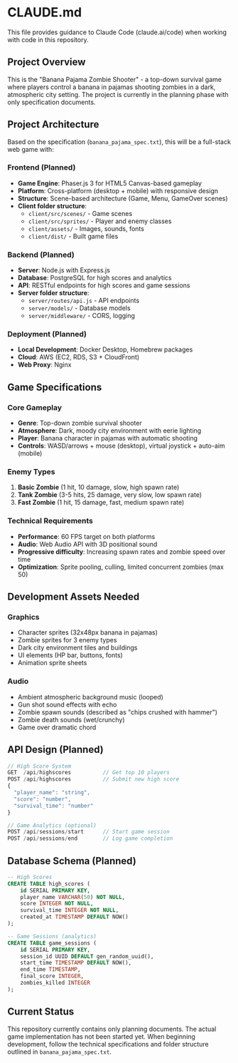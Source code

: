 # CLAUDE.md

This file provides guidance to Claude Code (claude.ai/code) when working with code in this repository.

## Project Overview

This is the "Banana Pajama Zombie Shooter" - a top-down survival game where players control a banana in pajamas shooting zombies in a dark, atmospheric city setting. The project is currently in the planning phase with only specification documents.

## Project Architecture

Based on the specification (`banana_pajama_spec.txt`), this will be a full-stack web game with:

### Frontend (Planned)
- **Game Engine**: Phaser.js 3 for HTML5 Canvas-based gameplay
- **Platform**: Cross-platform (desktop + mobile) with responsive design
- **Structure**: Scene-based architecture (Game, Menu, GameOver scenes)
- **Client folder structure**:
  - `client/src/scenes/` - Game scenes
  - `client/src/sprites/` - Player and enemy classes
  - `client/assets/` - Images, sounds, fonts
  - `client/dist/` - Built game files

### Backend (Planned)
- **Server**: Node.js with Express.js
- **Database**: PostgreSQL for high scores and analytics
- **API**: RESTful endpoints for high scores and game sessions
- **Server folder structure**:
  - `server/routes/api.js` - API endpoints
  - `server/models/` - Database models
  - `server/middleware/` - CORS, logging

### Deployment (Planned)
- **Local Development**: Docker Desktop, Homebrew packages
- **Cloud**: AWS (EC2, RDS, S3 + CloudFront)
- **Web Proxy**: Nginx

## Game Specifications

### Core Gameplay
- **Genre**: Top-down zombie survival shooter
- **Atmosphere**: Dark, moody city environment with eerie lighting
- **Player**: Banana character in pajamas with automatic shooting
- **Controls**: WASD/arrows + mouse (desktop), virtual joystick + auto-aim (mobile)

### Enemy Types
1. **Basic Zombie** (1 hit, 10 damage, slow, high spawn rate)
2. **Tank Zombie** (3-5 hits, 25 damage, very slow, low spawn rate)
3. **Fast Zombie** (1 hit, 15 damage, fast, medium spawn rate)

### Technical Requirements
- **Performance**: 60 FPS target on both platforms
- **Audio**: Web Audio API with 3D positional sound
- **Progressive difficulty**: Increasing spawn rates and zombie speed over time
- **Optimization**: Sprite pooling, culling, limited concurrent zombies (max 50)

## Development Assets Needed

### Graphics
- Character sprites (32x48px banana in pajamas)
- Zombie sprites for 3 enemy types
- Dark city environment tiles and buildings
- UI elements (HP bar, buttons, fonts)
- Animation sprite sheets

### Audio
- Ambient atmospheric background music (looped)
- Gun shot sound effects with echo
- Zombie spawn sounds (described as "chips crushed with hammer")
- Zombie death sounds (wet/crunchy)
- Game over dramatic chord

## API Design (Planned)

```javascript
// High Score System
GET  /api/highscores          // Get top 10 players
POST /api/highscores          // Submit new high score
{
  "player_name": "string",
  "score": "number", 
  "survival_time": "number"
}

// Game Analytics (optional)
POST /api/sessions/start      // Start game session
POST /api/sessions/end        // Log game completion
```

## Database Schema (Planned)

```sql
-- High Scores
CREATE TABLE high_scores (
    id SERIAL PRIMARY KEY,
    player_name VARCHAR(50) NOT NULL,
    score INTEGER NOT NULL,
    survival_time INTEGER NOT NULL,
    created_at TIMESTAMP DEFAULT NOW()
);

-- Game Sessions (analytics)
CREATE TABLE game_sessions (
    id SERIAL PRIMARY KEY,
    session_id UUID DEFAULT gen_random_uuid(),
    start_time TIMESTAMP DEFAULT NOW(),
    end_time TIMESTAMP,
    final_score INTEGER,
    zombies_killed INTEGER
);
```

## Current Status

This repository currently contains only planning documents. The actual game implementation has not been started yet. When beginning development, follow the technical specifications and folder structure outlined in `banana_pajama_spec.txt`.